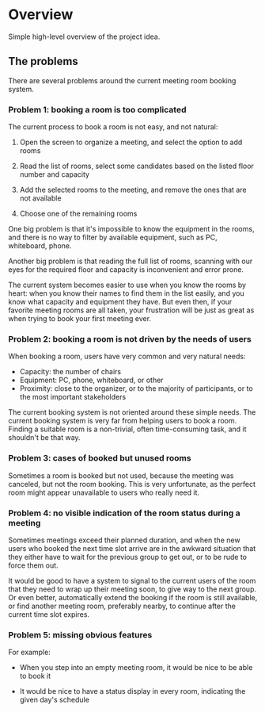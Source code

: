 Overview
========

Simple high-level overview of the project idea.

The problems
------------

There are several problems around the current meeting room booking system.

### Problem 1: booking a room is too complicated

The current process to book a room is not easy, and not natural:

1. Open the screen to organize a meeting, and select the option to add rooms

2. Read the list of rooms, select some candidates based on the listed floor number and capacity

3. Add the selected rooms to the meeting, and remove the ones that are not available

4. Choose one of the remaining rooms

One big problem is that it's impossible to know the equipment in the rooms,
and there is no way to filter by available equipment, such as PC, whiteboard, phone.

Another big problem is that reading the full list of rooms,
scanning with our eyes for the required floor and capacity is inconvenient and error prone.

The current system becomes easier to use when you know the rooms by heart:
when you know their names to find them in the list easily,
and you know what capacity and equipment they have.
But even then, if your favorite meeting rooms are all taken,
your frustration will be just as great as when trying to book your first meeting ever.

### Problem 2: booking a room is not driven by the needs of users

When booking a room, users have very common and very natural needs:

- Capacity: the number of chairs
- Equipment: PC, phone, whiteboard, or other
- Proximity: close to the organizer, or to the majority of participants,
  or to the most important stakeholders

The current booking system is not oriented around these simple needs.
The current booking system is very far from helping users to book a room.
Finding a suitable room is a non-trivial, often time-consuming task,
and it shouldn't be that way.

### Problem 3: cases of booked but unused rooms

Sometimes a room is booked but not used, because the meeting was canceled,
but not the room booking. This is very unfortunate, as the perfect room
might appear unavailable to users who really need it.

### Problem 4: no visible indication of the room status during a meeting

Sometimes meetings exceed their planned duration, and when the new users who
booked the next time slot arrive are in the awkward situation that they
either have to wait for the previous group to get out, or to be rude to
force them out.

It would be good to have a system to signal to the current users of the room
that they need to wrap up their meeting soon, to give way to the next group.
Or even better, automatically extend the booking if the room is still
available, or find another meeting room, preferably nearby, to continue
after the current time slot expires.

### Problem 5: missing obvious features

For example:

- When you step into an empty meeting room, it would be nice to be able to book it

- It would be nice to have a status display in every room,
  indicating the given day's schedule
